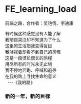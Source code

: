 # FE_learning_load
前端之路，合作者：吴艳倩、李迪康

有时候这种感觉没有人能了解<br>
我暗自哭泣却不知道为了什么<br>
这里的生活把我变得盲目<br>
我凝视着却看不到自己的灵魂<br>
这是一段很长很长的旅程<br>
用尽所有的时光永无止境<br>
我不停地奔跑、呼喊和追寻<br>
在我的路上寻找生命的意义<br>
   ---《我的路》
   
### 新的一年，新的目标
